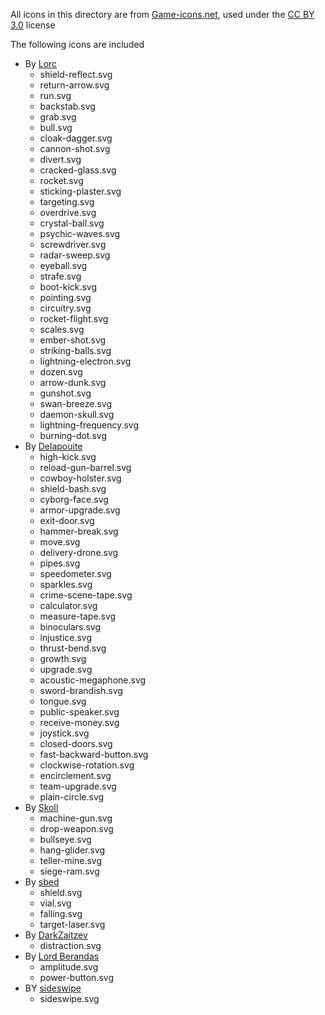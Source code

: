 All icons in this directory are from [Game-icons.net](https://game-icons.net), used under the [CC BY 3.0](https://creativecommons.org/licenses/by/3.0/) license

The following icons are included
- By [Lorc](https://lorcblog.blogspot.com/)
	- shield-reflect.svg
	- return-arrow.svg
	- run.svg
	- backstab.svg
	- grab.svg
	- bull.svg
	- cloak-dagger.svg
	- cannon-shot.svg
	- divert.svg
	- cracked-glass.svg
	- rocket.svg
	- sticking-plaster.svg
	- targeting.svg
	- overdrive.svg
	- crystal-ball.svg
	- psychic-waves.svg
	- screwdriver.svg
	- radar-sweep.svg
	- eyeball.svg
	- strafe.svg
	- boot-kick.svg
	- pointing.svg
	- circuitry.svg
	- rocket-flight.svg
	- scales.svg
	- ember-shot.svg
	- striking-balls.svg
	- lightning-electron.svg
	- dozen.svg
	- arrow-dunk.svg
	- gunshot.svg
	- swan-breeze.svg
	- daemon-skull.svg
	- lightning-frequency.svg
	- burning-dot.svg
- By [Delapouite](https://delapouite.com/)
	- high-kick.svg
	- reload-gun-barrel.svg
	- cowboy-holster.svg
	- shield-bash.svg
	- cyborg-face.svg
	- armor-upgrade.svg
	- exit-door.svg
	- hammer-break.svg
	- move.svg
	- delivery-drone.svg
	- pipes.svg
	- speedometer.svg
	- sparkles.svg
	- crime-scene-tape.svg
	- calculator.svg
	- measure-tape.svg
	- binoculars.svg
	- injustice.svg
	- thrust-bend.svg
	- growth.svg
	- upgrade.svg
	- acoustic-megaphone.svg
	- sword-brandish.svg
	- tongue.svg
	- public-speaker.svg
	- receive-money.svg
	- joystick.svg
	- closed-doors.svg
	- fast-backward-button.svg
	- clockwise-rotation.svg
	- encirclement.svg
	- team-upgrade.svg
	- plain-circle.svg
- By [Skoll](https://game-icons.net/)
	- machine-gun.svg
	- drop-weapon.svg
	- bullseye.svg
	- hang-glider.svg
	- teller-mine.svg
	- siege-ram.svg
- By [sbed](https://opengameart.org/content/95-game-icons)
	- shield.svg
	- vial.svg
	- falling.svg
	- target-laser.svg
- By [DarkZaitzev](https://www.deviantart.com/darkzaitzev)
	- distraction.svg
- By [Lord Berandas](https://www.deviantart.com/berandas)
	- amplitude.svg
	- power-button.svg
- BY [sideswipe](https://blackdogofdoom.blogspot.com/)
	- sideswipe.svg